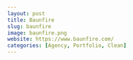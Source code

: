 ```yaml
---
layout: post
title: Baunfire
slug: baunfire
image: baunfire.png
website: https://www.baunfire.com/
categories: [Agency, Portfolio, Clean]
---
```


